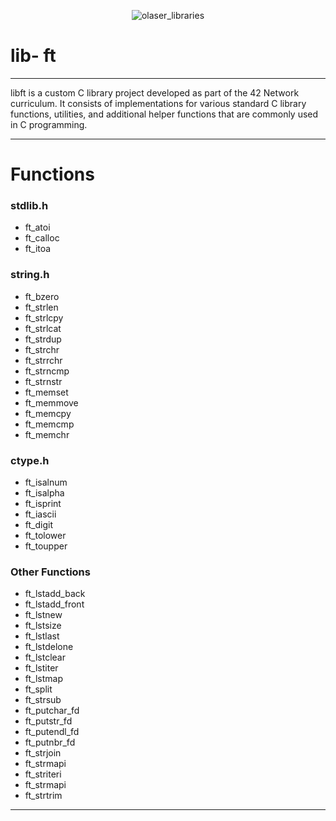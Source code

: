 <div align="center">
  
![olaser_libraries](https://github.com/user-attachments/assets/3cbd5d9d-e035-4a6b-8418-07a1b6ba5512)

</div>

# lib- ft
--- 
libft is a custom C library project developed as part of the 42 Network curriculum. It consists of implementations for various standard C library functions, utilities, and additional helper functions that are commonly used in C programming.

---

# Functions

### stdlib.h

- ft_atoi
- ft_calloc
- ft_itoa
  
### string.h

- ft_bzero
- ft_strlen
- ft_strlcpy
- ft_strlcat
- ft_strdup
- ft_strchr
- ft_strrchr
- ft_strncmp
- ft_strnstr
- ft_memset
- ft_memmove
- ft_memcpy
- ft_memcmp
- ft_memchr
  
### ctype.h

- ft_isalnum
- ft_isalpha
- ft_isprint
- ft_iascii
- ft_digit
- ft_tolower
- ft_toupper
  
### Other Functions

- ft_lstadd_back
- ft_lstadd_front
- ft_lstnew
- ft_lstsize
- ft_lstlast
- ft_lstdelone
- ft_lstclear
- ft_lstiter
- ft_lstmap
- ft_split
- ft_strsub
- ft_putchar_fd
- ft_putstr_fd
- ft_putendl_fd
- ft_putnbr_fd
- ft_strjoin
- ft_strmapi
- ft_striteri
- ft_strmapi
- ft_strtrim
---
